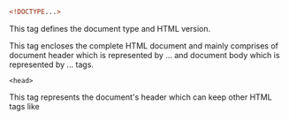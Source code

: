 ```html
<!DOCTYPE...>
```
This tag defines the document type and HTML version.  

<html>
This tag encloses the complete HTML document and mainly comprises of document header which is represented by <head>...</head> and document body which is represented by <body>...</body> tags.

```
<head>
```
This tag represents the document's header which can keep other HTML tags like <title>, <link> etc.
```
<title>
```
The ```<title>``` tag is used inside the <head> tag to mention the document title.

```
<body>
```
This tag represents the document's body which keeps other HTML tags like ```<h1>```, ```<div>```, ```<p>``` etc.

The ```<h1>``` tag represents the heading.